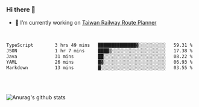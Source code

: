 ### Hi there 👋

- 🔭 I’m currently working on [Taiwan Railway Route Planner](https://github.com/Taiwan-Railway-Route-Planner)

<br/>

<!--START_SECTION:waka-->

```txt
TypeScript        3 hrs 49 mins   ██████████████▓░░░░░░░░░░   59.31 %
JSON              1 hr 7 mins     ████▒░░░░░░░░░░░░░░░░░░░░   17.38 %
Java              31 mins         ██░░░░░░░░░░░░░░░░░░░░░░░   08.22 %
YAML              26 mins         █▓░░░░░░░░░░░░░░░░░░░░░░░   06.93 %
Markdown          13 mins         █░░░░░░░░░░░░░░░░░░░░░░░░   03.55 %
```

<!--END_SECTION:waka-->

<br/>
<br/>

![Anurag's github stats](https://github-readme-stats.vercel.app/api?username=DepickereSven&show_icons=true&theme=tokyonight)



<!--
**DepickereSven/DepickereSven** is a ✨ _special_ ✨ repository because its `README.md` (this file) appears on your GitHub profile.

Here are some ideas to get you started:

- 🔭 I’m currently working on ...
- 🌱 I’m currently learning ...
- 👯 I’m looking to collaborate on ...
- 🤔 I’m looking for help with ...
- 💬 Ask me about ...
- 📫 How to reach me: ...
- 😄 Pronouns: ...
- ⚡ Fun fact: ...
-->

